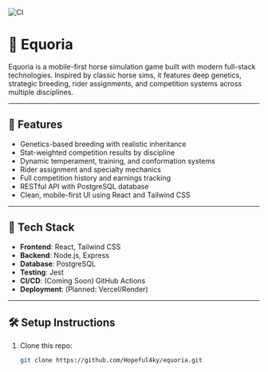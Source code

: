 ![CI](https://github.com/Hopeful4ky/equoria/actions/workflows/test.yml/badge.svg)


# 🐴 Equoria

Equoria is a mobile-first horse simulation game built with modern full-stack technologies. Inspired by classic horse sims, it features deep genetics, strategic breeding, rider assignments, and competition systems across multiple disciplines.

---

## 🌟 Features

- Genetics-based breeding with realistic inheritance
- Stat-weighted competition results by discipline
- Dynamic temperament, training, and conformation systems
- Rider assignment and specialty mechanics
- Full competition history and earnings tracking
- RESTful API with PostgreSQL database
- Clean, mobile-first UI using React and Tailwind CSS

---

## 🚀 Tech Stack

- **Frontend**: React, Tailwind CSS
- **Backend**: Node.js, Express
- **Database**: PostgreSQL
- **Testing**: Jest
- **CI/CD**: (Coming Soon) GitHub Actions
- **Deployment**: (Planned: Vercel/Render)

---

## 🛠️ Setup Instructions

1. Clone this repo:
   ```bash
   git clone https://github.com/Hopeful4ky/equoria.git
